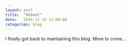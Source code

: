 ```yaml
---
layout: post
title:  "Reboot"
date:   2016-12-14 11:00:00
categories: blog
---
```

I finally got back to maintaining this blog.
More to come...
